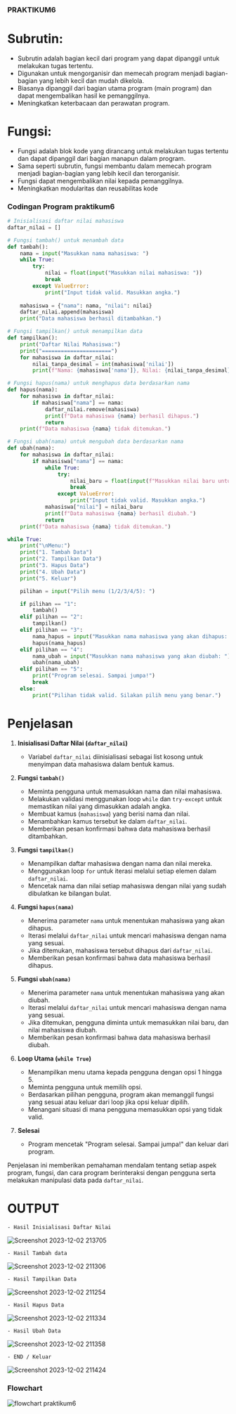 ### PRAKTIKUM6
# Subrutin:
- Subrutin adalah bagian kecil dari program yang dapat dipanggil untuk melakukan tugas tertentu.
- Digunakan untuk mengorganisir dan memecah program menjadi bagian-bagian yang lebih kecil dan mudah dikelola.
- Biasanya dipanggil dari bagian utama program (main program) dan dapat mengembalikan hasil ke pemanggilnya.
- Meningkatkan keterbacaan dan perawatan program.
# Fungsi:
- Fungsi adalah blok kode yang dirancang untuk melakukan tugas tertentu dan dapat dipanggil dari bagian manapun dalam program.
- Sama seperti subrutin, fungsi membantu dalam memecah program menjadi bagian-bagian yang lebih kecil dan terorganisir.
- Fungsi dapat mengembalikan nilai kepada pemanggilnya.
- Meningkatkan modularitas dan reusabilitas kode

### Codingan Program praktikum6
``` py
# Inisialisasi daftar nilai mahasiswa
daftar_nilai = []

# Fungsi tambah() untuk menambah data
def tambah():
    nama = input("Masukkan nama mahasiswa: ")
    while True:
        try:
            nilai = float(input("Masukkan nilai mahasiswa: "))
            break
        except ValueError:
            print("Input tidak valid. Masukkan angka.")
    
    mahasiswa = {"nama": nama, "nilai": nilai}
    daftar_nilai.append(mahasiswa)
    print("Data mahasiswa berhasil ditambahkan.")

# Fungsi tampilkan() untuk menampilkan data
def tampilkan():
    print("Daftar Nilai Mahasiswa:")
    print("======================")
    for mahasiswa in daftar_nilai:
        nilai_tanpa_desimal = int(mahasiswa['nilai'])
        print(f"Nama: {mahasiswa['nama']}, Nilai: {nilai_tanpa_desimal}")

# Fungsi hapus(nama) untuk menghapus data berdasarkan nama
def hapus(nama):
    for mahasiswa in daftar_nilai:
        if mahasiswa["nama"] == nama:
            daftar_nilai.remove(mahasiswa)
            print(f"Data mahasiswa {nama} berhasil dihapus.")
            return
    print(f"Data mahasiswa {nama} tidak ditemukan.")

# Fungsi ubah(nama) untuk mengubah data berdasarkan nama
def ubah(nama):
    for mahasiswa in daftar_nilai:
        if mahasiswa["nama"] == nama:
            while True:
                try:
                    nilai_baru = float(input(f"Masukkan nilai baru untuk {nama}: "))
                    break
                except ValueError:
                    print("Input tidak valid. Masukkan angka.")
            mahasiswa["nilai"] = nilai_baru
            print(f"Data mahasiswa {nama} berhasil diubah.")
            return
    print(f"Data mahasiswa {nama} tidak ditemukan.")

while True:
    print("\nMenu:")
    print("1. Tambah Data")
    print("2. Tampilkan Data")
    print("3. Hapus Data")
    print("4. Ubah Data")
    print("5. Keluar")

    pilihan = input("Pilih menu (1/2/3/4/5): ")

    if pilihan == "1":
        tambah()
    elif pilihan == "2":
        tampilkan()
    elif pilihan == "3":
        nama_hapus = input("Masukkan nama mahasiswa yang akan dihapus: ")
        hapus(nama_hapus)
    elif pilihan == "4":
        nama_ubah = input("Masukkan nama mahasiswa yang akan diubah: ")
        ubah(nama_ubah)
    elif pilihan == "5":
        print("Program selesai. Sampai jumpa!")
        break
    else:
        print("Pilihan tidak valid. Silakan pilih menu yang benar.")
```
# Penjelasan
1. **Inisialisasi Daftar Nilai (`daftar_nilai`)**
   - Variabel `daftar_nilai` diinisialisasi sebagai list kosong untuk menyimpan data mahasiswa dalam bentuk kamus.

2. **Fungsi `tambah()`**
   - Meminta pengguna untuk memasukkan nama dan nilai mahasiswa.
   - Melakukan validasi menggunakan loop `while` dan `try-except` untuk memastikan nilai yang dimasukkan adalah angka.
   - Membuat kamus (`mahasiswa`) yang berisi nama dan nilai.
   - Menambahkan kamus tersebut ke dalam `daftar_nilai`.
   - Memberikan pesan konfirmasi bahwa data mahasiswa berhasil ditambahkan.

3. **Fungsi `tampilkan()`**
   - Menampilkan daftar mahasiswa dengan nama dan nilai mereka.
   - Menggunakan loop `for` untuk iterasi melalui setiap elemen dalam `daftar_nilai`.
   - Mencetak nama dan nilai setiap mahasiswa dengan nilai yang sudah dibulatkan ke bilangan bulat.

4. **Fungsi `hapus(nama)`**
   - Menerima parameter `nama` untuk menentukan mahasiswa yang akan dihapus.
   - Iterasi melalui `daftar_nilai` untuk mencari mahasiswa dengan nama yang sesuai.
   - Jika ditemukan, mahasiswa tersebut dihapus dari `daftar_nilai`.
   - Memberikan pesan konfirmasi bahwa data mahasiswa berhasil dihapus.

5. **Fungsi `ubah(nama)`**
   - Menerima parameter `nama` untuk menentukan mahasiswa yang akan diubah.
   - Iterasi melalui `daftar_nilai` untuk mencari mahasiswa dengan nama yang sesuai.
   - Jika ditemukan, pengguna diminta untuk memasukkan nilai baru, dan nilai mahasiswa diubah.
   - Memberikan pesan konfirmasi bahwa data mahasiswa berhasil diubah.

6. **Loop Utama (`while True`)**
   - Menampilkan menu utama kepada pengguna dengan opsi 1 hingga 5.
   - Meminta pengguna untuk memilih opsi.
   - Berdasarkan pilihan pengguna, program akan memanggil fungsi yang sesuai atau keluar dari loop jika opsi keluar dipilih.
   - Menangani situasi di mana pengguna memasukkan opsi yang tidak valid.

7. **Selesai**
   - Program mencetak "Program selesai. Sampai jumpa!" dan keluar dari program.

Penjelasan ini memberikan pemahaman mendalam tentang setiap aspek program, fungsi, dan cara program berinteraksi dengan pengguna serta melakukan manipulasi data pada `daftar_nilai`.

# OUTPUT


    - Hasil Inisialisasi Daftar Nilai
![Screenshot 2023-12-02 213705](https://github.com/Pynixz/praktikum6/assets/147568964/afae8fb0-9fc7-414d-b551-3ab21af7ce78)


    - Hasil Tambah data
![Screenshot 2023-12-02 211306](https://github.com/Pynixz/praktikum6/assets/147568964/44022dcb-f923-4efa-b9d1-ab2485b8f3b5)


    - Hasil Tampilkan Data
![Screenshot 2023-12-02 211254](https://github.com/Pynixz/praktikum6/assets/147568964/2f2c0b61-13d5-44c0-adf4-b072670f623a)


    - Hasil Hapus Data
![Screenshot 2023-12-02 211334](https://github.com/Pynixz/praktikum6/assets/147568964/0f0b71c6-c0f2-4317-94a8-539c4540f157)


    - Hasil Ubah Data
![Screenshot 2023-12-02 211358](https://github.com/Pynixz/praktikum6/assets/147568964/f122e561-3859-4619-b4f9-0ac378edd32d)


    - END / Keluar
![Screenshot 2023-12-02 211424](https://github.com/Pynixz/praktikum6/assets/147568964/684794ca-e5de-464c-ae4d-6afa9b7a247a)


### Flowchart

![flowchart praktikum6](https://github.com/Pynixz/praktikum6/assets/147568964/682718a2-ba0b-4cac-a254-d3dfa3e30014)




